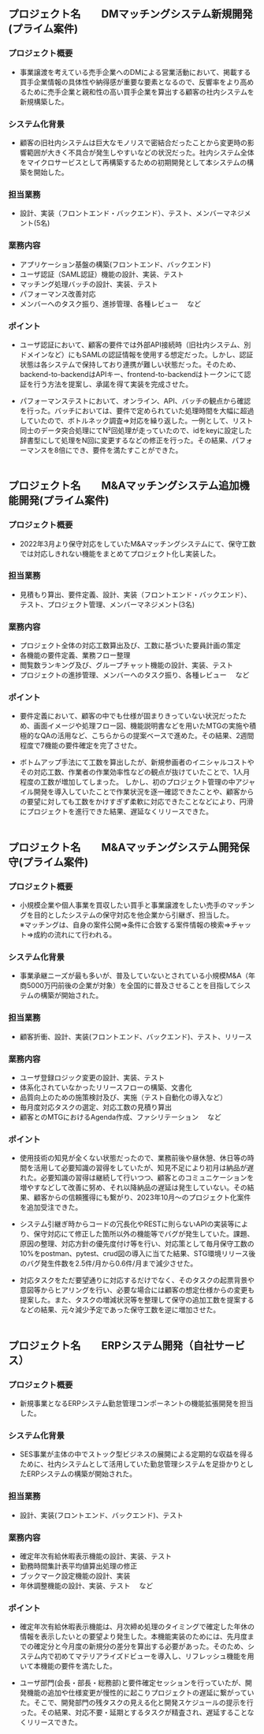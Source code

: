 ## プロジェクト名　　DMマッチングシステム新規開発(プライム案件)

### プロジェクト概要
- 事業譲渡を考えている売手企業へのDMによる営業活動において、掲載する買手企業情報の具体性や納得感が重要な要素となるので、反響率をより高めるために売手企業と親和性の高い買手企業を算出する顧客の社内システムを新規構築した。

### システム化背景
- 顧客の旧社内システムは巨大なモノリスで密結合だったことから変更時の影響範囲が大きく不具合が発生しやすいなどの状況だった。社内システム全体をマイクロサービスとして再構築するための初期開発として本システムの構築を開始した。

### 担当業務
- 設計、実装（フロントエンド・バックエンド）、テスト、メンバーマネジメント(5名)

### 業務内容
- アプリケーション基盤の構築(フロントエンド、バックエンド)
- ユーザ認証（SAML認証）機能の設計、実装、テスト
- マッチング処理バッチの設計、実装、テスト
- パフォーマンス改善対応
- メンバーへのタスク振り、進捗管理、各種レビュー
　など

### ポイント
- ユーザ認証において、顧客の要件では外部API接続時（旧社内システム、別ドメインなど）にもSAMLの認証情報を使用する想定だった。しかし、認証状態は各システムで保持しており連携が難しい状態だった。そのため、backend-to-backendはAPIキー、frontend-to-backendはトークンにて認証を行う方法を提案し、承諾を得て実装を完成させた。

- パフォーマンステストにおいて、オンライン、API、バッチの観点から確認を行った。バッチにおいては、要件で定められていた処理時間を大幅に超過していたので、ボトルネック調査⇒対応を繰り返した。一例として、リスト同士のデータ突合処理にてN²回処理が走っていたので、idをkeyに設定した辞書型にして処理をN回に変更するなどの修正を行った。その結果、パフォーマンスを8倍にでき、要件を満たすことができた。
<br><br>

## プロジェクト名　　M&Aマッチングシステム追加機能開発(プライム案件)

### プロジェクト概要
- 2022年3月より保守対応をしていたM&Aマッチングシステムにて、保守工数では対応しきれない機能をまとめてプロジェクト化し実装した。

### 担当業務
- 見積もり算出、要件定義、設計、実装（フロントエンド・バックエンド）、テスト、プロジェクト管理、メンバーマネジメント(3名)

### 業務内容
- プロジェクト全体の対応工数算出及び、工数に基づいた要員計画の策定
- 各機能の要件定義、業務フロー整理
- 閲覧数ランキング及び、グループチャット機能の設計、実装、テスト
- プロジェクトの進捗管理、メンバーへのタスク振り、各種レビュー
　など


### ポイント
- 要件定義において、顧客の中でも仕様が固まりきっていない状況だったため、画面イメージや処理フロー図、機能説明書などを用いたMTGの実施や積極的なQAの活用など、こちらからの提案ベースで進めた。その結果、2週間程度で7機能の要件確定を完了させた。

- ボトムアップ手法にて工数を算出したが、新規参画者のイニシャルコストやその対応工数、作業者の作業効率性などの観点が抜けていたことで、1人月程度の工数が増加してしまった。
しかし、初のプロジェクト管理の中アジャイル開発を導入していたことで作業状況を逐一確認できたことや、顧客からの要望に対しても工数をかけすぎず柔軟に対応できたことなどにより、円滑にプロジェクトを進行できた結果、遅延なくリリースできた。
<br><br>

## プロジェクト名　　M&Aマッチングシステム開発保守(プライム案件)

### プロジェクト概要
- 小規模企業や個人事業を買収したい買手と事業譲渡をしたい売手のマッチングを目的としたシステムの保守対応を他企業から引継ぎ、担当した。<br>
※マッチングは、自身の案件公開⇒条件に合致する案件情報の検索⇒チャット⇒成約の流れにて行われる。

### システム化背景
- 事業承継ニーズが最も多いが、普及していないとされている小規模M&A（年商5000万円前後の企業が対象）を全国的に普及させることを目指してシステムの構築が開始された。

### 担当業務
- 顧客折衝、設計、実装(フロントエンド、バックエンド)、テスト、リリース

### 業務内容
- ユーザ登録ロジック変更の設計、実装、テスト
- 体系化されていなかったリリースフローの構築、文書化
- 品質向上のための施策検討及び、実施（テスト自動化の導入など）
- 毎月度対応タスクの選定、対応工数の見積り算出
- 顧客とのMTGにおけるAgenda作成、ファシリテーション
　など

### ポイント
- 使用技術の知見が全くない状態だったので、業務前後や昼休憩、休日等の時間を活用して必要知識の習得をしていたが、知見不足により初月は納品が遅れた。必要知識の習得は継続して行いつつ、顧客とのコミュニケーションを増やすなどして改善に努め、それ以降納品の遅延は発生していない。その結果、顧客からの信頼獲得にも繋がり、2023年10月〜のプロジェクト化案件を追加受注できた。

- システム引継ぎ時からコードの冗長化やRESTに則らないAPIの実装等により、保守対応にて修正した箇所以外の機能等でバグが発生していた。課題、原因の整理、対応方針の優先度付け等を行い、対応策として毎月保守工数の10%をpostman、pytest、crud図の導入に当てた結果、STG環境リリース後のバグ発生件数を2.5件/月から0.6件/月まで減少させた。

- 対応タスクをただ要望通りに対応するだけでなく、そのタスクの起票背景や意図等からヒアリングを行い、必要な場合には顧客の想定仕様からの変更も提案した。また、タスクの増減状況等を整理して保守の追加工数を提案するなどの結果、元々減少予定であった保守工数を逆に増加させた。
<br><br>

## プロジェクト名　　ERPシステム開発（自社サービス）

### プロジェクト概要
- 新規事業となるERPシステム勤怠管理コンポーネントの機能拡張開発を担当した。

### システム化背景
- SES事業が主体の中でストック型ビジネスの展開による定期的な収益を得るために、社内システムとして活用していた勤怠管理システムを足掛かりとしたERPシステムの構築が開始された。

### 担当業務
- 設計、実装(フロントエンド、バックエンド)、テスト

### 業務内容
- 確定年次有給休暇表示機能の設計、実装、テスト
- 勤務時間集計表平均値算出処理の修正
- ブックマーク設定機能の設計、実装
- 年休調整機能の設計、実装、テスト　
など

### ポイント
- 確定年次有給休暇表示機能は、月次締め処理のタイミングで確定した年休の情報を表示したいとの要望より発生した。本機能実装のためには、先月度までの確定分と今月度の新規分の差分を算出する必要があった。そのため、システム内で初めてマテリアライズドビューを導入し、リフレッシュ機能を用いて本機能の要件を満たした。

- ユーザ部門(会長・部長・総務部)と要件確定セッションを行っていたが、開発機能の追加や仕様変更が慢性的に起こりプロジェクトの遅延に繋がっていた。そこで、開発部門の残タスクの見える化と開発スケジュールの提示を行った。その結果、対応不要・延期とするタスクが精査され、遅延することなくリリースできた。

